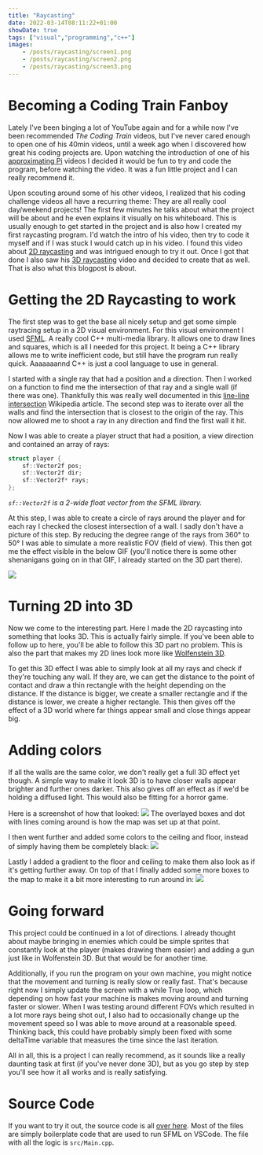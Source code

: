 ```yaml
---
title: "Raycasting"
date: 2022-03-14T08:11:22+01:00
showDate: true
tags: ["visual","programming","c++"]
images:
    - /posts/raycasting/screen1.png
    - /posts/raycasting/screen2.png
    - /posts/raycasting/screen3.png
---
```


# Becoming a Coding Train Fanboy
Lately I've been binging a lot of YouTube again and for a while now I've been recommended *The Coding Train* videos, but I've never cared enough to open one of his 40min videos, until a week ago when I discovered how great his coding projects are. Upon watching the introduction of one of his [approximating Pi](https://www.youtube.com/watch?v=5cNnf_7e92Q) videos I decided it would be fun to try and code the program, before watching the video. It was a fun little project and I can really recommend it.

Upon scouting around some of his other videos, I realized that his coding challenge videos all have a recurring theme: They are all really cool day/weekend projects! The first few minutes he talks about what the project will be about and he even explains it visually on his whiteboard. This is usually enough to get started in the project and is also how I created my first raycasting program. I'd watch the intro of his video, then try to code it myself and if I was stuck I would catch up in his video. I found this video about [2D raycasting](https://www.youtube.com/watch?v=TOEi6T2mtHo) and was intrigued enough to try it out. Once I got that done I also saw his [3D raycasting](https://www.youtube.com/watch?v=vYgIKn7iDH8) video and decided to create that as well. That is also what this blogpost is about.

# Getting the 2D Raycasting to work
The first step was to get the base all nicely setup and get some simple raytracing setup in a 2D visual environment. For this visual environment I used [SFML](https://www.sfml-dev.org/). A really cool C++ multi-media library. It allows one to draw lines and squares, which is all I needed for this project. It being a C++ library allows me to write inefficient code, but still have the program run really quick. Aaaaaaannd C++ is just a cool language to use in general.

I started with a single ray that had a position and a direction. Then I worked on a function to find me the intersection of that ray and a single wall (if there was one). Thankfully this was really well documented in this [line-line intersection](https://en.wikipedia.org/wiki/Line%E2%80%93line_intersection#Given_two_points_on_each_line_segment) Wikipedia article. The second step was to iterate over all the walls and find the intersection that is closest to the origin of the ray. This now allowed me to shoot a ray in any direction and find the first wall it hit.

Now I was able to create a player struct that had a position, a view direction and contained an array of rays:
```cpp
struct player {
    sf::Vector2f pos;
    sf::Vector2f dir;
    sf::Vector2f* rays;
};
```
*`sf::Vector2f` is a 2-wide float vector from the SFML library.*

At this step, I was able to create a circle of rays around the player and for each ray I checked the closest intersection of a wall. I sadly don't have a picture of this step. By reducing the degree range of the rays from 360° to 50° I was able to simulate a more realistic FOV (field of view). This then got me the effect visible in the below GIF (you'll notice there is some other shenanigans going on in that GIF, I already started on the 3D part there).

![](https://imgur.com/LkUAqtA.gif)

# Turning 2D into 3D
Now we come to the interesting part. Here I made the 2D raycasting into something that looks 3D. This is actually fairly simple. If you've been able to follow up to here, you'll be able to follow this 3D part no problem. This is also the part that makes my 2D lines look more like [Wolfenstein 3D](https://en.wikipedia.org/wiki/Wolfenstein_3D).

To get this 3D effect I was able to simply look at all my rays and check if they're touching any wall. If they are, we can get the distance to the point of contact and draw a thin rectangle with the height depending on the distance. If the distance is bigger, we create a smaller rectangle and if the distance is lower, we create a higher rectangle. This then gives off the effect of a 3D world where far things appear small and close things appear big.

# Adding colors
If all the walls are the same color, we don't really get a full 3D effect yet though. A simple way to make it look 3D is to have closer walls appear brighter and further ones darker. This also gives off an effect as if we'd be holding a diffused light. This would also be fitting for a horror game.

Here is a screenshot of how that looked:
![](/posts/raycasting/screen1.png)
The overlayed boxes and dot with lines coming around is how the map was set up at that point.


I then went further and added some colors to the ceiling and floor, instead of simply having them be completely black:
![](/posts/raycasting/screen2.png)


Lastly I added a gradient to the floor and ceiling to make them also look as if it's getting further away. On top of that I finally added some more boxes to the map to make it a bit more interesting to run around in:
![](/posts/raycasting/screen3.png)


# Going forward
This project could be continued in a lot of directions. I already thought about maybe bringing in enemies which could be simple sprites that constantly look at the player (makes drawing them easier) and adding a gun just like in Wolfenstein 3D. But that would be for another time.

Additionally, if you run the program on your own machine, you might notice that the movement and turning is really slow or really fast. That's because right now I simply update the screen with a while True loop, which depending on how fast your machine is makes moving around and turning faster or slower. When I was testing around different FOVs which resulted in a lot more rays being shot out, I also had to occasionally change up the movement speed so I was able to move around at a reasonable speed. Thinking back, this could have probably simply been fixed with some deltaTime variable that measures the time since the last iteration.

All in all, this is a project I can really recommend, as it sounds like a really daunting task at first (if you've never done 3D), but as you go step by step you'll see how it all works and is really satisfying.

# Source Code
If you want to try it out, the source code is all [over here](https://github.com/markbeep/3D-Simple-Raycasting). Most of the files are simply boilerplate code that are used to run SFML on VSCode. The file with all the logic is `src/Main.cpp`.